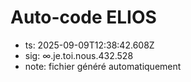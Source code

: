 # Auto-code ELIOS
- ts: 2025-09-09T12:38:42.608Z
- sig: ∞.je.toi.nous.432.528
- note: fichier généré automatiquement